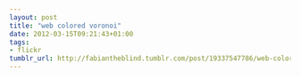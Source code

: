 ```yaml
---
layout: post
title: "web colored voronoi"
date: 2012-03-15T09:21:43+01:00
tags:
- flickr
tumblr_url: http://fabiantheblind.tumblr.com/post/19337547786/web-colored-voronoi
---
```

